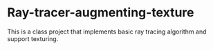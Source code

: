 # Ray-tracer-augmenting-texture
This is a class project that implements basic ray tracing algorithm and support texturing.

